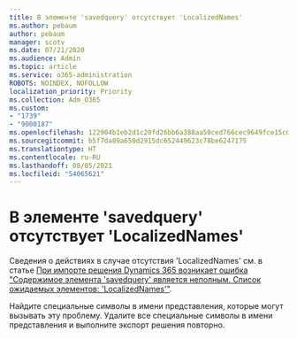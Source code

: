 ```yaml
---
title: В элементе 'savedquery' отсутствует 'LocalizedNames'
ms.author: pebaum
author: pebaum
manager: scotv
ms.date: 07/21/2020
ms.audience: Admin
ms.topic: article
ms.service: o365-administration
ROBOTS: NOINDEX, NOFOLLOW
localization_priority: Priority
ms.collection: Adm_O365
ms.custom:
- "1739"
- "9000187"
ms.openlocfilehash: 122904b1eb2d1c20fd26bb6a388aa50ced766cec9649fce15c0fae7f6b322832
ms.sourcegitcommit: b5f7da89a650d2915dc652449623c78be6247175
ms.translationtype: HT
ms.contentlocale: ru-RU
ms.lasthandoff: 08/05/2021
ms.locfileid: "54065621"
---
```

# <a name="missing-localizednames-in-element-savedquery"></a>В элементе 'savedquery' отсутствует 'LocalizedNames'

Сведения о действиях в случае отсутствия 'LocalizedNames' см. в статье [При импорте решения Dynamics 365 возникает ошибка "Содержимое элемента 'savedquery' является неполным. Список ожидаемых элементов: 'LocalizedNames'"](https://support.microsoft.com/help/4463330/the-element-savedquery-has-incomplete-content-list-of-possible-element).

Найдите специальные символы в имени представления, которые могут вызывать эту проблему. Удалите все специальные символы в имени представления и выполните экспорт решения повторно.
